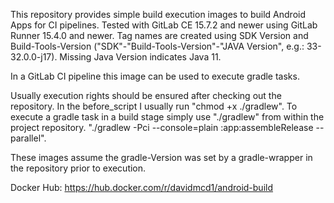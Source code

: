 This repository provides simple build execution images to build Android Apps for CI pipelines. Tested with GitLab CE 15.7.2 and newer using GitLab Runner 15.4.0 and newer. Tag names are created using SDK Version and Build-Tools-Version ("SDK"-"Build-Tools-Version"-"JAVA Version", e.g.: 33-32.0.0-j17). Missing Java Version indicates Java 11.

In a GitLab CI pipeline this image can be used to execute gradle tasks.

Usually execution rights should be ensured after checking out the repository. In the before_script I usually run "chmod +x ./gradlew". To execute a gradle task in a build stage simply use "./gradlew" from within the project repository. "./gradlew -Pci --console=plain :app:assembleRelease --parallel".

These images assume the gradle-Version was set by a gradle-wrapper in the repository prior to execution.

Docker Hub: https://hub.docker.com/r/davidmcd1/android-build
